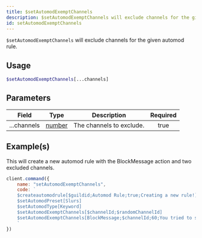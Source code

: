 ```yaml
---
title: $setAutomodExemptChannels
description: $setAutomodExemptChannels will exclude channels for the given automod rule.
id: setAutomodExemptChannels
---
```


`$setAutomodExemptChannels` will exclude channels for the given automod rule.

## Usage

```php
$setAutomodExemptChannels[...channels]
```

## Parameters

| Field       | Type                                                                                              | Description                | Required |
| ----------- | ------------------------------------------------------------------------------------------------- | -------------------------- | :------: |
| ...channels | [number](https://developer.mozilla.org/en-US/docs/Web/JavaScript/Reference/Global_Objects/Number) | The channels to exclude. |   true   |

## Example(s)

This will create a new automod rule with the BlockMessage action and two excluded channels.

```javascript
client.command({
    name: "setAutomodExemptChannels",
    code: `
    $createautomodrule[$guildid;Automod Rule;true;Creating a new rule!]
    $setAutomodPreset[Slurs]
    $setAutomodType[Keyword]
    $setAutomodExemptChannels[$channelId;$randomChannelId]
    $setAutomodExemptChannels[BlockMessage;$channelId;60;You tried to say slurs, you got blocked!]  
    `
})